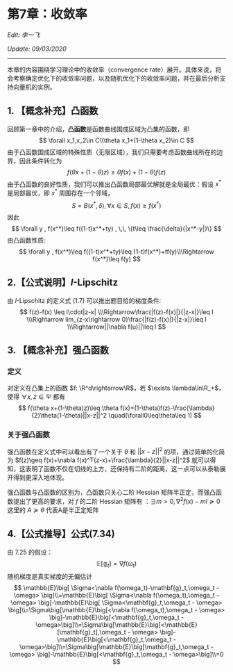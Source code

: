# 第7章：收敛率

*Edit: 李一飞*

*Update: 09/03/2020*

---

本章的内容围绕学习理论中的收敛率（convergence rate）展开。具体来说，将会考察确定优化下的收敛率问题，以及随机优化下的收敛率问题，并在最后分析支持向量机的实例。



## 1. 【概念补充】凸函数

回顾第一章中的介绍，**凸函数**是函数曲线围成区域为凸集的函数，即
$$
\forall x_1,x_2\in C\\\theta x_1+(1-\theta x_2)\in C
$$
由于凸函数围成区域的特殊性质（无限区域），我们只需要考虑函数曲线所在的边界，因此条件转化为
$$
f(\theta x + (1-\theta)z) \geq \theta f(x) + (1-\theta) f(z)
$$
由于凸函数的良好性质，我们可以推出凸函数局部最优解就是全局最优：假设 $x^*$ 是局部最优，即 $x^*$ 周围存在一个邻域，
$$
S = B(x^*,\delta),\forall x \in S, f(x)\geq f(x^*)
$$
 因此 
$$
\forall y , f(x^*)\leq f((1-t)x^*+ty) , \,\, \{t\leq \frac{\delta}{|x^*-y|}\}
$$
由凸函数性质:
$$
\forall y , f(x^*)\leq f((1-t)x^*+ty)\leq (1-t)f(x^*)+tf(y)\\\Rightarrow f(x^*)\leq f(y)
$$



## 2.【公式说明】$l$-Lipschitz 

由 $l$-Lipschitz 的定义式 (1.7) 可以推出题目给的梯度条件:
$$
f(z)-f(x) \leq l\cdot|z-x|
\\\Rightarrow\frac{|f(z)-f(x)|}{|z-x|}\leq l
\\\Rightarrow lim_{z-x\rightarrow 0}\frac{|f(z)-f(x)|}{|z-x|}\leq l
\\\Rightarrow||\nabla f(u)||\leq l
$$



## 3. 【概念补充】强凸函数

### 定义

对定义在凸集上的函数 $f: \R^d\rightarrow\R$，若 $\exists \lambda\in\R_+$，使得 $\forall x,z\in\Psi$ 都有
$$
f(\theta x+(1-\theta)z)\leq \theta f(x)+(1-\theta)f(z)-\frac{\lambda}{2}\theta(1-\theta)||x-z||^2 \quad(\forall0\leq\theta\leq 1)
$$

### 关于强凸函数

强凸函数在定义式中可以看出有了一个关于 $\theta$ 和 $||x-z||^2$ 的项，通过简单的化简为 $f(z)\geq f(x)+\nabla f(x)^T(z-x)+\frac{\lambda}{2}||x-z||^2$ 就可以得知，这表明了函数不仅在切线的上方，还保持有二阶的距离，这一点可以从泰勒展开得到更深入地体现。

强凸函数与凸函数的区别为，凸函数只关心二阶 Hessian 矩阵半正定，而强凸函数提出了更高的要求，对 $f$ 的二阶 Hessian 矩阵有 ：$\exists m>0, \nabla^{2} f(x)-m I \succeq 0$    这里的 $A \succeq \theta$ 代表A是半正定矩阵



## 4.【公式推导】公式(7.34)

由 7.25 的假设：
$$
\mathbb{E}[\mathbb{g}_t] = \nabla f(\mathbb{\omega}_t)
$$
随机梯度是真实梯度的无偏估计
$$
\mathbb{E}\big[ \Sigma<\nabla f(\omega_t)-\mathbf{g}_t,\omega_t - \omega> \big]\\=\mathbb{E}\big[ \Sigma<\nabla f(\omega_t),\omega_t - \omega> \big]-\mathbb{E}\big[ \Sigma<\mathbf{g}_t,\omega_t - \omega> \big]\\=\Sigma\big[\mathbb{E}\big[<\nabla f(\omega_t),\omega_t - \omega> \big]-\mathbb{E}\big[<\mathbf{g}_t,\omega_t - \omega>\big]\\=\Sigma\big[\mathbb{E}\big[<\mathbb{E}[\mathbf{g}_t],\omega_t - \omega> \big]-\mathbb{E}\big[<\mathbf{g}_t,\omega_t - \omega>\big]\\=\Sigma\big[\mathbb{E}\big[\mathbf{g}_t,\omega_t - \omega> \big]-\mathbb{E}\big[<\mathbf{g}_t,\omega_t - \omega>\big]\\=0
$$

